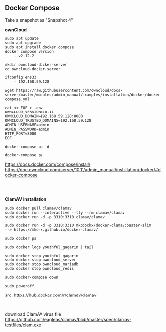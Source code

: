 ## Docker Compose

Take a snapshot as "Snapshot 4"

**ownCloud** 

```
sudo apt update
sudo apt upgrade
sudo apt install docker compose
docker compose version
    - v2.12.2

mkdir owncloud-docker-server
cd owncloud-docker-server

ifconfig ens33 
    - 192.168.59.128  

wget https://raw.githubusercontent.com/owncloud/docs-server/master/modules/admin_manual/examples/installation/docker/docker-compose.yml

cat << EOF > .env
OWNCLOUD_VERSION=10.11
OWNCLOUD_DOMAIN=192.168.59.128:8080
OWNCLOUD_TRUSTED_DOMAINS=192.168.59.128
ADMIN_USERNAME=admin
ADMIN_PASSWORD=admin
HTTP_PORT=8080
EOF

docker-compose up -d

docker-compose ps

```

https://docs.docker.com/compose/install/  
https://doc.owncloud.com/server/10.11/admin_manual/installation/docker/#docker-compose  


<br>



<br>

**ClamAV installation**

```
sudo docker pull clamav/clamav
sudo docker run --interactive --tty --rm clamav/clamav
sudo docker run -d -p 3310:3310 clamav/clamav

sudo docker run -d -p 3310:3310 mkodockx/docker-clamav:buster-slim
--> https://mko-x.github.io/docker-clamav/

sudo docker ps

sudo docker logs youthful_gagarin | tail

sudo docker stop youthful_gagarin
sudo docker stop owncloud_server
sudo docker stop owncloud_mariadb
sudo docker stop owncloud_redis

sudo docker-compose down

sudo poweroff
```

src: https://hub.docker.com/r/clamav/clamav


<br> 

download ClamAV virus file  
https://github.com/eagleas/clamav/blob/master/spec/clamav-testfiles/clam.exe

